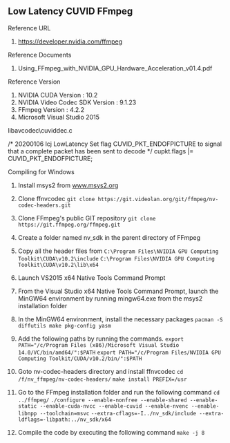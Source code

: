 ## Low Latency CUVID FFmpeg

Reference URL
1. https://developer.nvidia.com/ffmpeg

Reference Documents
1. Using_FFmpeg_with_NVIDIA_GPU_Hardware_Acceleration_v01.4.pdf

Reference Version
1. NVIDIA CUDA Version : 10.2
2. NVIDIA Video Codec SDK Version : 9.1.23
3. FFmpeg Version : 4.2.2
4. Microsoft Visual Studio 2015

libavcodec\cuviddec.c

/* 
    20200106 lcj
    LowLatency
    Set flag CUVID_PKT_ENDOFPICTURE to signal that a complete packet has been sent to decode
*/
cupkt.flags |= CUVID_PKT_ENDOFPICTURE;

Compiling for Windows

1. Install msys2 from www.msys2.org

2. Clone ffnvcodec
`git clone https://git.videolan.org/git/ffmpeg/nv-codec-headers.git`

3. Clone FFmpeg's public GIT repository
`git clone https://git.ffmpeg.org/ffmpeg.git`

4. Create a folder named nv_sdk in the parent directory of FFmpeg

5. Copy all the header files from
`C:\Program Files\NVIDIA GPU Computing Toolkit\CUDA\v10.2\include`
`C:\Program Files\NVIDIA GPU Computing Toolkit\CUDA\v10.2\lib\x64`

6. Launch VS2015 x64 Native Tools Command Prompt

7. From the Visual Studio x64 Native Tools Command Prompt, launch the MinGW64 environment by running mingw64.exe from the msys2 installation folder

8. In the MinGW64 environment, install the necessary packages
`pacman -S diffutils make pkg-config yasm`

9. Add the following paths by running the commands.
`export PATH="/c/Program Files (x86)/Microsoft Visual Studio 14.0/VC/bin/amd64/":$PATH`
`export PATH="/c/Program Files/NVIDIA GPU Computing Toolkit/CUDA/v10.2/bin/":$PATH`

10. Goto nv-codec-headers directory and install ffnvcodec
`cd /f/nv_ffmpeg/nv-codec-headers/`
`make install PREFIX=/usr`

11. Go to the FFmpeg installation folder and run the following command
`cd ../ffmpeg/`
`./configure --enable-nonfree --enable-shared --enable-static --enable-cuda-nvcc --enable-cuvid --enable-nvenc --enable-libnpp --toolchain=msvc` `--extra-cflags=-I../nv_sdk/include --extra-ldflags=-libpath:../nv_sdk/x64`

12. Compile the code by executing the following command
`make -j 8`

